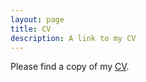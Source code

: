 ```yaml
---
layout: page
title: CV
description: A link to my CV
---
```


<p>Please find a copy of my <a href="http://jeonghyunkim.com/Kim_CV.pdf" target="_blank">CV</a>.</p>
